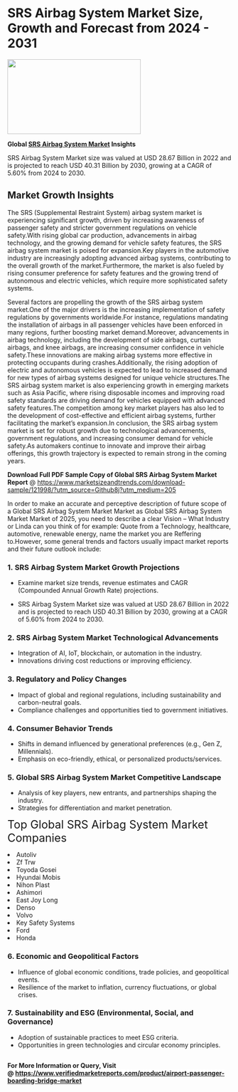 <H1>SRS Airbag System Market Size, Growth and Forecast from 2024 - 2031</H1><img class="aligncenter size-medium wp-image-584254" src="https://thirdeyenews.in/wp-content/uploads/2024/09/Global-Market-Research-300x168.jpeg" alt="" width="300" height="168" /><p><strong>Global&nbsp;<a href="https://www.marketsizeandtrends.com/download-sample/121998/?utm_source=Github8j?utm_medium=205">SRS Airbag System Market</a> Insights</strong></p><p>SRS Airbag System Market size was valued at USD 28.67 Billion in 2022 and is projected to reach USD 40.31 Billion by 2030, growing at a CAGR of 5.60% from 2024 to 2030.</p><p><h2>Market Growth Insights</h2> <p>The SRS (Supplemental Restraint System) airbag system market is experiencing significant growth, driven by increasing awareness of passenger safety and stricter government regulations on vehicle safety.With rising global car production, advancements in airbag technology, and the growing demand for vehicle safety features, the SRS airbag system market is poised for expansion.Key players in the automotive industry are increasingly adopting advanced airbag systems, contributing to the overall growth of the market.Furthermore, the market is also fueled by rising consumer preference for safety features and the growing trend of autonomous and electric vehicles, which require more sophisticated safety systems.</p> <p>Several factors are propelling the growth of the SRS airbag system market.One of the major drivers is the increasing implementation of safety regulations by governments worldwide.For instance, regulations mandating the installation of airbags in all passenger vehicles have been enforced in many regions, further boosting market demand.Moreover, advancements in airbag technology, including the development of side airbags, curtain airbags, and knee airbags, are increasing consumer confidence in vehicle safety.These innovations are making airbag systems more effective in protecting occupants during crashes.Additionally, the rising adoption of electric and autonomous vehicles is expected to lead to increased demand for new types of airbag systems designed for unique vehicle structures.The SRS airbag system market is also experiencing growth in emerging markets such as Asia Pacific, where rising disposable incomes and improving road safety standards are driving demand for vehicles equipped with advanced safety features.The competition among key market players has also led to the development of cost-effective and efficient airbag systems, further facilitating the market’s expansion.In conclusion, the SRS airbag system market is set for robust growth due to technological advancements, government regulations, and increasing consumer demand for vehicle safety.As automakers continue to innovate and improve their airbag offerings, this growth trajectory is expected to remain strong in the coming years.<p><span class=""><strong>Download Full PDF Sample Copy of Global SRS Airbag System Market Report</strong> @ <a href="https://www.marketsizeandtrends.com/download-sample/121998/?utm_source=Github8j?utm_medium=205" target="_blank">https://www.marketsizeandtrends.com/download-sample/121998/?utm_source=Github8j?utm_medium=205</a></span></p><p>In order to make an accurate and perceptive description of future scope of a Global&nbsp;SRS Airbag System Market Market as Global&nbsp;SRS Airbag System Market Market of 2025, you need to describe a clear Vision &ndash; What Industry or Linda can you think of for example: Quote from a Technology, healthcare, automotive, renewable energy, name the market you are Reffering to.However, some general trends and factors usually impact market reports and their future outlook include:</p><h3>1.&nbsp;<strong>SRS Airbag System Market Growth Projections</strong></h3><ul><li>Examine market size trends, revenue estimates and CAGR (Compounded Annual Growth Rate) projections.</li><li><p>SRS Airbag System Market size was valued at USD 28.67 Billion in 2022 and is projected to reach USD 40.31 Billion by 2030, growing at a CAGR of 5.60% from 2024 to 2030.</p></li></ul><h3>2.&nbsp;<strong>SRS Airbag System Market Technological Advancements</strong></h3><ul><li>Integration of AI, IoT, blockchain, or automation in the industry.</li><li>Innovations driving cost reductions or improving efficiency.</li></ul><h3>3.&nbsp;<strong>Regulatory and Policy Changes</strong></h3><ul><li>Impact of global and regional regulations, including sustainability and carbon-neutral goals.</li><li>Compliance challenges and opportunities tied to government initiatives.</li></ul><h3>4.&nbsp;<strong>Consumer Behavior Trends</strong></h3><ul><li>Shifts in demand influenced by generational preferences (e.g., Gen Z, Millennials).</li><li>Emphasis on eco-friendly, ethical, or personalized products/services.</li></ul><h3>5.&nbsp;<strong>Global SRS Airbag System Market Competitive Landscape</strong></h3><ul><li>Analysis of key players, new entrants, and partnerships shaping the industry.</li><li>Strategies for differentiation and market penetration.</li></ul><p data-pm-slice="1 1 []"><span style="color: inherit; font-family: inherit; font-size: 25px;">Top Global SRS Airbag System Market Companies</span></p><div class="" data-test-id=""><p><li>Autoliv</li><li> Zf Trw</li><li> Toyoda Gosei</li><li> Hyundai Mobis</li><li> Nihon Plast</li><li> Ashimori</li><li> East Joy Long</li><li> Denso</li><li> Volvo</li><li> Key Safety Systems</li><li> Ford</li><li> Honda</li></p></div><h3>6.&nbsp;<strong>Economic and Geopolitical Factors</strong></h3><ul><li>Influence of global economic conditions, trade policies, and geopolitical events.</li><li>Resilience of the market to inflation, currency fluctuations, or global crises.</li></ul><h3>7.&nbsp;<strong>Sustainability and ESG (Environmental, Social, and Governance)</strong></h3><ul><li>Adoption of sustainable practices to meet ESG criteria.</li><li>Opportunities in green technologies and circular economy principles.</li></ul><h2><strong style="font-size: 14px;">For More Information or Query, Visit @&nbsp;</strong><a style="background-color: #ffffff; font-size: 14px;" href="https://www.marketsizeandtrends.com/report/srs-airbag-system-market/" target="_blank">https://www.verifiedmarketreports.com/product/airport-passenger-boarding-bridge-market</a></h2>